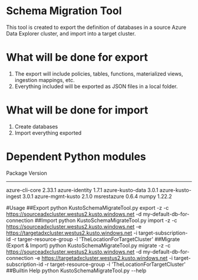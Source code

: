 # Schema Migration Tool
This tool is created to export the definition of databases in a source Azure Data Explorer cluster, and import into a target cluster.

# What will be done for export
1. The export will include policies, tables, functions, materialized views, ingestion mappings, etc. 
2. Everything included will be exported as JSON files in a local folder.

# What will be done for import
1. Create databases
2. Import everything exported

# Dependent Python modules
Package             Version
------------------- ---------
azure-cli-core      2.33.1
azure-identity      1.7.1
azure-kusto-data    3.0.1
azure-kusto-ingest  3.0.1
azure-mgmt-kusto    2.1.0
msrestazure         0.6.4
numpy               1.22.2

#Usage
##Export
python KustoSchemaMigrateTool.py export -z -c https://sourceadxcluster.westus2.kusto.windows.net -d my-default-db-for-connection
##Import
python KustoSchemaMigrateTool.py import -z -c https://sourceadxcluster.westus2.kusto.windows.net -e https://targetadxcluster.westus2.kusto.windows.net -i target-subscription-id -r targer-resource-group -l 'TheLocationForTargetCluster'
##Migrate (Export & Import)
python KustoSchemaMigrateTool.py migrate -z -c https://sourceadxcluster.westus2.kusto.windows.net -d my-default-db-for-connection -e https://targetadxcluster.westus2.kusto.windows.net -i target-subscription-id -r target-resource-group -l 'TheLocationForTargetCluster'
##Builtin Help
python KustoSchemaMigrateTool.py --help
